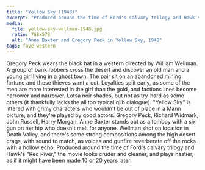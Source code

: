 ```yaml
---
title: "Yellow Sky (1948)"
excerpt: "Produced around the time of Ford's Calvary trilogy and Hawk's \"Red River,\" but the movie plays as if it might have been made 10 or 20 years later."
media:
  file: yellow-sky-wellman-1948.jpg
  ratio: 768x578
  alt: "Anne Baxter and Gregory Peck in Yellow Sky, 1948"
tags: fave western
---
```

Gregory Peck wears the black hat in a western directed by William Wellman. A group of bank robbers cross the desert and discover an old man and a young girl living in a ghost town. The pair sit on an abandoned mining fortune and these thieves want a cut. Loyalties split early, as some of the men are more interested in the girl than the gold, and factions lines become narrower and narrower. Lotsa noir shades, but not as try-hard as some others (it thankfully lacks the all too typical glib dialogue). "Yellow Sky" is littered with grimy characters who wouldn't be out of place in a Mann picture, and they're played by good actors. Gregory Peck, Richard Widmark, John Russell, Harry Morgan. Anne Baxter stands out as a tomboy with a six gun on her hip who doesn't melt for anyone. Wellman shot on location in Death Valley, and there's some strong compositions among the high desert crags, with sound to match, as voices and gunfire reverberate off the rocks with a hollow echo. Produced around the time of Ford's calvary trilogy and Hawk's "Red River," the movie looks cruder and cleaner, and plays nastier, as if it  might have been made 10 or 20 years later.
